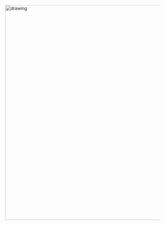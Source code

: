 <img src="https://assets.hakeema.com/matterfund/unit/59db177558756338de46cb42-9de977.png" alt="drawing" width="700"/>
